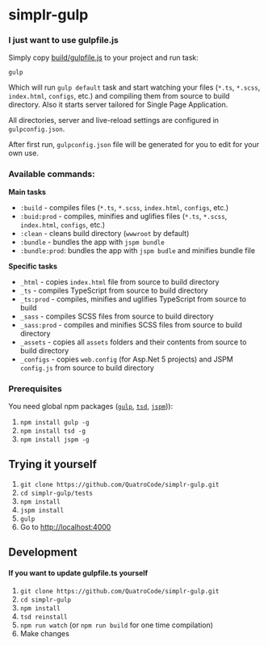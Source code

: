 # simplr-gulp

### I just want to use gulpfile.js
Simply copy [build/gulpfile.js](https://github.com/QuatroCode/simplr-gulp/blob/master/build/gulpfile.js) to your project and run task:
```
gulp
```
Which will run `gulp default` task and start watching your files (`*.ts`, `*.scss`, `index.html`, `configs`, etc.) and compiling them from source to build directory. Also it starts server tailored for Single Page Application.

All directories, server and live-reload settings are configured in `gulpconfig.json`.

After first run, `gulpconfig.json` file will be generated for you to edit for your own use.

### Available commands:
**Main tasks**
* `:build` - compiles files (`*.ts`, `*.scss`, `index.html`, `configs`, etc.)
* `:buid:prod` - compiles, minifies and uglifies files (`*.ts`, `*.scss`, `index.html`, `configs`, etc.)
* `:clean` - cleans build directory (`wwwroot` by default)
* `:bundle` - bundles the app with `jspm bundle`
* `:bundle:prod`: bundles the app with `jspm budle` and minifies bundle file

**Specific tasks**
* `_html` - copies `index.html` file from source to build directory
* `_ts` - compiles TypeScript from source to build directory
* `_ts:prod` - compiles, minifies and uglifies TypeScript from source to build
* `_sass` - compiles SCSS files from source to build directory
* `_sass:prod` - compiles and minifies SCSS files from source to build directory
* `_assets` - copies all `assets` folders and their contents from source to build directory
* `_configs` - copies `web.config` (for Asp.Net 5 projects) and JSPM `config.js` from source to build directory

### Prerequisites
You need global npm packages ([`gulp`](https://github.com/gulpjs/gulp), [`tsd`](https://github.com/DefinitelyTyped/tsd), [`jspm`](https://github.com/jspm/jspm-cli))):

1. `npm install gulp -g`
2. `npm install tsd -g`
3. `npm install jspm -g`

## Trying it yourself
1. `git clone https://github.com/QuatroCode/simplr-gulp.git`
2. `cd simplr-gulp/tests`
3. `npm install`
4. `jspm install`
5. `gulp`
6. Go to [http://localhost:4000](http://localhost:4000)


## Development
#### If you want to update gulpfile.ts yourself
1. `git clone https://github.com/QuatroCode/simplr-gulp.git`
2. `cd simplr-gulp`
3. `npm install`
3. `tsd reinstall`
4. `npm run watch` (or `npm run build` for one time compilation)
5. Make changes

